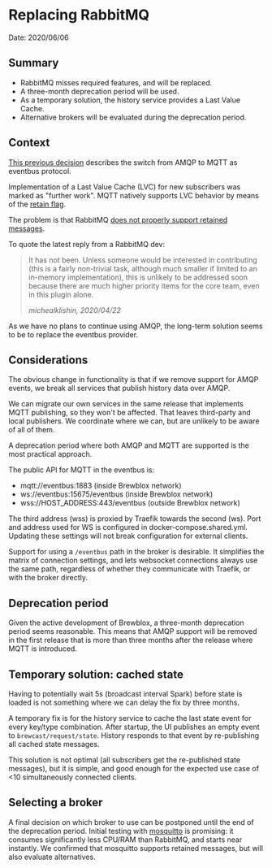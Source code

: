 # Replacing RabbitMQ

Date: 2020/06/06

## Summary

- RabbitMQ misses required features, and will be replaced.
- A three-month deprecation period will be used.
- As a temporary solution, the history service provides a Last Value Cache.
- Alternative brokers will be evaluated during the deprecation period.

## Context

[This previous decision](./20200530_mqtt_events.md) describes the switch from AMQP to MQTT as eventbus protocol.

Implementation of a Last Value Cache (LVC) for new subscribers was marked as "further work".
MQTT natively supports LVC behavior by means of the [retain flag](https://www.hivemq.com/blog/mqtt-essentials-part-8-retained-messages/).

The problem is that RabbitMQ [does not properly support retained messages](https://github.com/rabbitmq/rabbitmq-mqtt/issues/154).

To quote the latest reply from a RabbitMQ dev:

> It has not been. Unless someone would be interested in contributing (this is a fairly non-trivial task, although much smaller if limited to an in-memory implementation), this is unlikely to be addressed soon because there are much higher priority items for the core team, even in this plugin alone.
>
> <cite>michealklishin, 2020/04/22</cite>

As we have no plans to continue using AMQP, the long-term solution seems to be to replace the eventbus provider.

## Considerations

The obvious change in functionality is that if we remove support for AMQP events, we break all services that publish history data over AMQP.

We can migrate our own services in the same release that implements MQTT publishing, so they won't be affected.
That leaves third-party and local publishers. We coordinate where we can, but are unlikely to be aware of all of them.

A deprecation period where both AMQP and MQTT are supported is the most practical approach.

The public API for MQTT in the eventbus is:

- mqtt://eventbus:1883 (inside Brewblox network)
- ws://eventbus:15675/eventbus (inside Brewblox network)
- wss://HOST_ADDRESS:443/eventbus (outside Brewblox network)

The third address (wss) is proxied by Traefik towards the second (ws).
Port and address used for WS is configured in docker-compose.shared.yml.
Updating these settings will not break configuration for external clients.

Support for using a `/eventbus` path in the broker is desirable.
It simplifies the matrix of connection settings, and lets websocket connections always use the same path, regardless of whether they communicate with Traefik, or with the broker directly.

## Deprecation period

Given the active development of Brewblox, a three-month deprecation period seems reasonable.
This means that AMQP support will be removed in the first release that is more than three months after the release where MQTT is introduced.

## Temporary solution: cached state

Having to potentially wait 5s (broadcast interval Spark) before state is loaded is not something where we can delay the fix by three months.

A temporary fix is for the history service to cache the last state event for every key/type combination. After startup, the UI publishes an empty event to `brewcast/request/state`.
History responds to that event by re-publishing all cached state messages.

This solution is not optimal (all subscribers get the re-published state messages), but it is simple, and good enough for the expected use case of <10 simultaneously connected clients.

## Selecting a broker

A final decision on which broker to use can be postponed until the end of the deprecation period.
Initial testing with [mosquitto](https://mosquitto.org/) is promising: it consumes significantly less CPU/RAM than RabbitMQ, and starts near instantly.
We confirmed that mosquitto supports retained messages, but will also evaluate alternatives.
